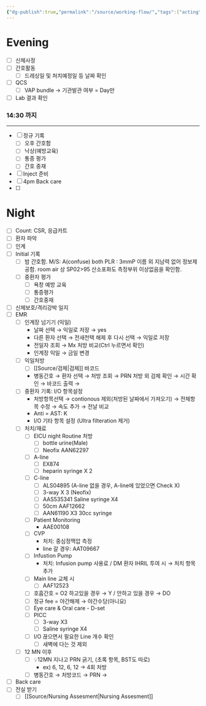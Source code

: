 ```yaml
---
{"dg-publish":true,"permalink":"/source/working-flow/","tags":["acting","source"],"created":"2025-08-12T17:38:36.110+09:00","updated":"2025-08-20T11:11:19.189+09:00"}
---
```


# Evening 
- [ ] 신체사정
- [ ] 간호활동
	- [ ] 드레싱일 및 처치예정일 등 날짜 확인
- [ ] QCS
	- [ ] VAP bundle → 기관발관 여부 = Day만
- [ ] Lab 결과 확인
### 14:30 까지 
--- 
- [ ] 정규 기록
	- [ ] 오후 간호함
	- [ ] 낙상(예방교육)
	- [ ] 통증 평가
	- [ ] 간호 중재
- [ ] Inject 준비
- [ ] 4pm Back care
- [ ] 
# Night
- [ ] Count: CSR, 응급카트
- [ ] 환자 파악
- [ ] 인계
- [ ] Initial 기록 
	- [ ] 밤 간호함. 
	      M/S: A(confuse)
	      both PLR : 3mmP 
	      이름 외 지남력 없어 정보제공함. 
	      room air 상 SP02>95
	      산소포화도 측정부위 이상없음을 확인함. 
	- [ ] 중환자 평가 
		- [ ] 욕창 예방 교육
		- [ ] 통증평가
		- [ ] 간호중재
- [ ] 신체보호/격리강박 일지
- [ ] EMR
	- [ ] 인계장 넘기기 (익일)
		- 날짜 선택 → 익일로 저장 → yes
		- 다른 환자 선택 → 전새천택 해제 후 다시 선택 → 익일로 저장
		- 전일자 조회 → Mx 처방 비교(Ctrl 누르면서 확인) 
		- 인계장 익일 → 금일 변경
	- [ ] 익일처방 
		- [ ] [[Source/검체\|검체]] 바코드 
		- 병동간호 → 환자 선택 → 처방 조회 → PRN 처방 외 검체 확인 → 시간 확인 → 바코드 출력 → 
	- [ ] 중환자 기록: I/O 항목설정
		-  처방항목선택 → contionous 제외(처방된 날짜에서 가져오기) → 전체항목 수정 → 속도 추가 → 전날 비교
		- Anti = AST: K
		- I/O 기타 항목 설정 (Ultra filteration 제거)
	- [ ] 처치/재료 
		- [ ] EICU night Routine 처방 
			- [ ] bottle urine(Male)
			- [ ] Neofix AAN62297
		- [ ] A-line
			- [ ] EX874
			- [ ] heparin syringe X 2
		- [ ] C-line
			- [ ] ALS04895 (A-line 없을 경우, A-line에 있었으면 Check X)
			- [ ] 3-way X 3 (Neofix)
			- [ ] AAS535341 Saline syringe X4
			- [ ] 50cm AAF12662
			- [ ] AAN61190 X3 30cc syringe 
		- [ ] Patient Monitoring 
			- AAE00108
		- [ ] CVP 
			- 처치: 중심정맥압 측정
			- line 갈 경우: AAT09667
		- [ ] Infustion Pump
			- 처치: Infusion pump 사용료 / DM 환자 IHRIL 투여 시 → 처치 항목 추가 
		- [ ] Main line 교체 시 
			- [ ] AAF12523
		- [ ] 호흡간호 = O2 하고있을 경우 → Y / 안하고 있을 경우 → DO 
		- [ ] 정규 fee = 야간해제 → 야간수당(아니요)
		- [ ] Eye care & Oral care - D-set
		- [ ] PICC
			- [ ] 3-way X3
			- [ ] Saline syringe  X4
		- [ ] I/O 끊으면서 필요한 Line 개수 확인
			- [ ] 새벽에 다는 것 제외
	- [ ] 12 MN 이후
		- [ ] 💡12MN 지나고 PRN 긁기, (초록 항목, BST도 따로)
			- ex) 6, 12, 6, 12 → 4회 처방
		- [ ] 병동간호 → 처방코드 → PRN →
- [ ] Back care
- [ ] 전실 받기
	- [ ] [[Source/Nursing Assesment\|Nursing Assesment]]